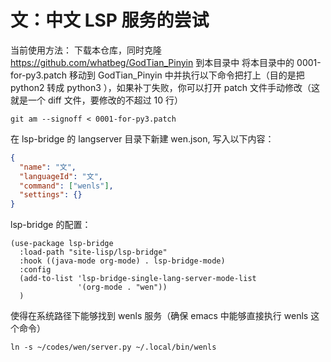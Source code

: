 # 文：中文 LSP 服务的尝试

当前使用方法：
下载本仓库，同时克隆 https://github.com/whatbeg/GodTian_Pinyin 到本目录中
将本目录中的 0001-for-py3.patch 移动到  GodTian_Pinyin 中并执行以下命令把打上（目的是把 python2 转成 python3 ），如果补丁失败，你可以打开 patch 文件手动修改（这就是一个 diff 文件，要修改的不超过 10 行）
```
git am --signoff < 0001-for-py3.patch
```

在 lsp-bridge 的 langserver 目录下新建 wen.json, 写入以下内容：

```json
{
  "name": "文",
  "languageId": "文",
  "command": ["wenls"],
  "settings": {}
}
```

lsp-bridge 的配置：
```
(use-package lsp-bridge
  :load-path "site-lisp/lsp-bridge"
  :hook ((java-mode org-mode) . lsp-bridge-mode)
  :config
  (add-to-list 'lsp-bridge-single-lang-server-mode-list
               '(org-mode . "wen"))
  )
```


使得在系统路径下能够找到 wenls 服务（确保 emacs 中能够直接执行 wenls 这个命令）
```
ln -s ~/codes/wen/server.py ~/.local/bin/wenls
```
